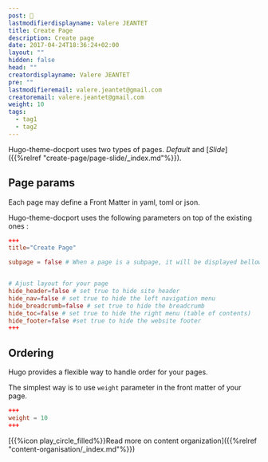 ```yaml
---
post: 👋
lastmodifierdisplayname: Valere JEANTET
title: Create Page
description: Create page
date: 2017-04-24T18:36:24+02:00
layout: ""
hidden: false
head: ""
creatordisplayname: Valere JEANTET
pre: ""
lastmodifieremail: valere.jeantet@gmail.com
creatoremail: valere.jeantet@gmail.com
weight: 10
tags:
  - tag1
  - tag2
---
```



Hugo-theme-docport uses two types of pages. _Default_ and [_Slide_]({{%relref "create-page/page-slide/_index.md"%}}).

## Page params
Each page may define a Front Matter in yaml, toml or json.

Hugo-theme-docport uses the following parameters on top of the existing ones :

```toml
+++
title="Create Page"

subpage = false # When a page is a subpage, it will be displayed bellow the parent page title, and not in the left menu


# Ajust layout for your page
hide_header=false # set true to hide site header
hide_nav=false # set true to hide the left navigation menu
hide_breadcrumb=false # set true to hide the breadcrumb
hide_toc=false # set true to hide the right menu (table of contents)
hide_footer=false #set true to hide the website footer
+++
```



## Ordering

Hugo provides a flexible way to handle order for your pages.

The simplest way is to use `weight` parameter in the front matter of your page. 

```toml
+++
weight = 10
+++
```

[{{%icon play_circle_filled%}}Read more on content organization]({{%relref "content-organisation/_index.md"%}})





